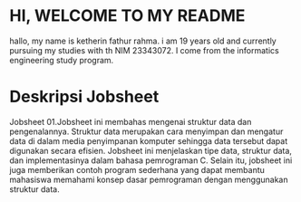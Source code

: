  # HI, WELCOME TO MY README 

 hallo, my name is ketherin fathur rahma. i am 19 years old and currently pursuing my studies with th NIM 23343072. I come from the informatics engineering study program. 


 # Deskripsi Jobsheet
Jobsheet 01.Jobsheet ini membahas mengenai struktur data dan pengenalannya. Struktur data merupakan cara menyimpan dan mengatur data di dalam media penyimpanan komputer sehingga data tersebut dapat digunakan secara efisien. Jobsheet ini menjelaskan tipe data, struktur data, dan implementasinya dalam bahasa pemrograman C. Selain itu, jobsheet ini juga memberikan contoh program sederhana yang dapat membantu mahasiswa memahami konsep dasar pemrograman dengan menggunakan struktur data.

